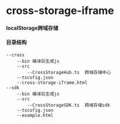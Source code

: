 # cross-storage-iframe

#### localStorage跨域存储

#### 目录结构

    --cross
        --bin 编译后生成js
        --src
            --CrossStorageHub.ts  跨域存储中心
        --tscofig.json
        --cross-storage-iframe.html 
    --sdk
        --bin 编译后生成js
        --src
            --CrossStorageSDK.ts  跨域存储sdk
        --tscofig.json
        --example.html 
        
